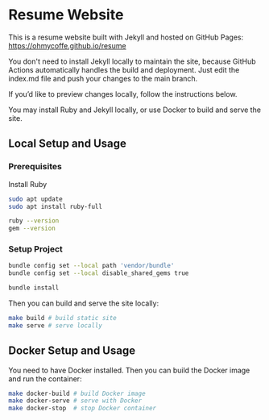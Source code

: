 # Resume Website
This is a resume website built with Jekyll and hosted on GitHub Pages: https://ohmycoffe.github.io/resume

You don't need to install Jekyll locally to maintain the site, because GitHub Actions automatically handles the build and deployment. Just edit the index.md file and push your changes to the main branch.

If you’d like to preview changes locally, follow the instructions below.

You may install Ruby and Jekyll locally, or use Docker to build and serve the site.

## Local Setup and Usage

### Prerequisites

Install Ruby

```bash
sudo apt update
sudo apt install ruby-full

ruby --version
gem --version
```

### Setup Project

```bash
bundle config set --local path 'vendor/bundle'
bundle config set --local disable_shared_gems true

bundle install
```

Then you can build and serve the site locally:

```bash
make build # build static site
make serve # serve locally
```

## Docker Setup and Usage

You need to have Docker installed. Then you can build the Docker image and run the container:

```bash
make docker-build # build Docker image
make docker-serve # serve with Docker
make docker-stop  # stop Docker container
```
